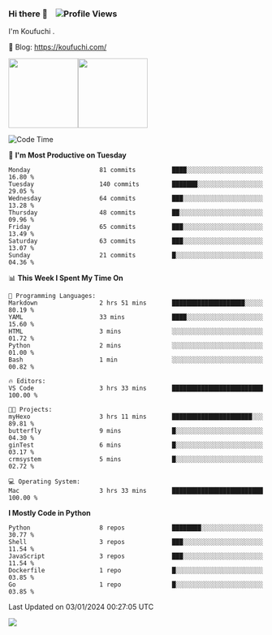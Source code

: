 ### Hi there 👋 &nbsp;&nbsp; ![Profile Views](https://komarev.com/ghpvc/?username=Koufuchi&base=200)

I'm Koufuchi . 

📔 Blog: <https://koufuchi.com/>

<img align="" height="137px" src="https://github-readme-stats-seven-nu-30.vercel.app/api?username=Koufuchi&hide=issues,contribs&show_icons=true&line_height=21&theme=radical&locale=en" /><img align="" height="137px" src="https://github-readme-stats-seven-nu-30.vercel.app/api/top-langs/?username=Koufuchi&layout=compact&hide=blade,html,css,pug,scss&theme=radical&locale=en" />

<!--START_SECTION:waka-->
![Code Time](http://img.shields.io/badge/Code%20Time-236%20hrs%2051%20mins-blue)

📅 **I'm Most Productive on Tuesday** 

```text
Monday                   81 commits          ████░░░░░░░░░░░░░░░░░░░░░   16.80 % 
Tuesday                  140 commits         ███████░░░░░░░░░░░░░░░░░░   29.05 % 
Wednesday                64 commits          ███░░░░░░░░░░░░░░░░░░░░░░   13.28 % 
Thursday                 48 commits          ██░░░░░░░░░░░░░░░░░░░░░░░   09.96 % 
Friday                   65 commits          ███░░░░░░░░░░░░░░░░░░░░░░   13.49 % 
Saturday                 63 commits          ███░░░░░░░░░░░░░░░░░░░░░░   13.07 % 
Sunday                   21 commits          █░░░░░░░░░░░░░░░░░░░░░░░░   04.36 % 
```


📊 **This Week I Spent My Time On** 

```text
💬 Programming Languages: 
Markdown                 2 hrs 51 mins       ████████████████████░░░░░   80.19 % 
YAML                     33 mins             ████░░░░░░░░░░░░░░░░░░░░░   15.60 % 
HTML                     3 mins              ░░░░░░░░░░░░░░░░░░░░░░░░░   01.72 % 
Python                   2 mins              ░░░░░░░░░░░░░░░░░░░░░░░░░   01.00 % 
Bash                     1 min               ░░░░░░░░░░░░░░░░░░░░░░░░░   00.82 % 

🔥 Editors: 
VS Code                  3 hrs 33 mins       █████████████████████████   100.00 % 

🐱‍💻 Projects: 
myHexo                   3 hrs 11 mins       ██████████████████████░░░   89.81 % 
butterfly                9 mins              █░░░░░░░░░░░░░░░░░░░░░░░░   04.30 % 
ginTest                  6 mins              █░░░░░░░░░░░░░░░░░░░░░░░░   03.17 % 
crmsystem                5 mins              █░░░░░░░░░░░░░░░░░░░░░░░░   02.72 % 

💻 Operating System: 
Mac                      3 hrs 33 mins       █████████████████████████   100.00 % 
```

**I Mostly Code in Python** 

```text
Python                   8 repos             ████████░░░░░░░░░░░░░░░░░   30.77 % 
Shell                    3 repos             ███░░░░░░░░░░░░░░░░░░░░░░   11.54 % 
JavaScript               3 repos             ███░░░░░░░░░░░░░░░░░░░░░░   11.54 % 
Dockerfile               1 repo              █░░░░░░░░░░░░░░░░░░░░░░░░   03.85 % 
Go                       1 repo              █░░░░░░░░░░░░░░░░░░░░░░░░   03.85 % 
```




 Last Updated on 03/01/2024 00:27:05 UTC
<!--END_SECTION:waka-->

![](https://hit.yhype.me/github/profile?user_id=46078832)
